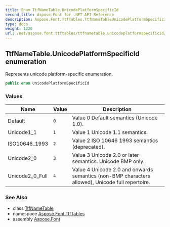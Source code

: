 ```yaml
---
title: Enum TtfNameTable.UnicodePlatformSpecificId
second_title: Aspose.Font for .NET API Reference
description: Aspose.Font.TtfTables.TtfNameTableUnicodePlatformSpecificId enum. Represents unicode platformspecific enumeration
type: docs
weight: 1220
url: /net/aspose.font.ttftables/ttfnametable.unicodeplatformspecificid/
---
```

## TtfNameTable.UnicodePlatformSpecificId enumeration

Represents unicode platform-specific enumeration.

```csharp
public enum UnicodePlatformSpecificId
```

### Values

| Name | Value | Description |
| --- | --- | --- |
| Default | `0` | Value 0 Default semantics (Unicode 1.0). |
| Unicode1_1 | `1` | Value 1 Unicode 1.1 semantics. |
| ISO10646_1993 | `2` | Value 2 ISO 10646 1993 semantics (deprecated). |
| Unicode2_0 | `3` | Value 3 Unicode 2.0 or later semantics. Unicode BMP only. |
| Unicode2_0_Full | `4` | Value 4 Unicode 2.0 and onwards semantics (non-BMP characters allowed), Unicode full repertoire. |

### See Also

* class [TtfNameTable](../ttfnametable/)
* namespace [Aspose.Font.TtfTables](../../aspose.font.ttftables/)
* assembly [Aspose.Font](../../)


